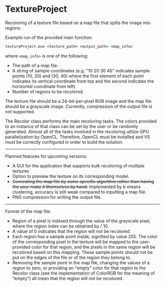 # TextureProject
Recoloring of a texture file based on a map file that splits the image into regions.

Example run of the provided main function:

```cmd
textureProject.exe <texture_path> <output_path> <map_info>
```
where ```<map_info>``` is one of the following:
* The path of a map file.
* A string of sample coordinates (e.g. "10 20 30 40" indicates sample points (10, 20) and (30, 40) where the first element of each point 
indicates its vertical coordinate from top and the second indicates the horizontal coordinate from left)
* Number of regions to be recolored.

The texture file should be a 24-bit-per-pixel RGB image and the map file should be a grayscale image. Currently, compression
of the output file is not supported.

The Recolor class performs the main recoloring tasks. The colors provided to an instance of that class can be set by the user 
or be randomly generated. Almost all of the tasks involved in the recoloring utilize GPU parallelization by OpenCL. Therefore, 
OpenCL must be installed and VS must be correctly configured in order to build the solution. 

---

Planned features for upcoming versions:
* A GUI for the application that supports bulk recoloring of multiple textures
* Option to preview the texture on its corresponding model.
* ~~Generating the map file by some specific algortihm rather than having the user make it themselves by hand.~~ Implemented by k-means clustering, accuracy is still weak compared to inputting a map file.
* PNG compression for writing the output file.

---

Format of the map file:
* Region of a pixel is indexed through the value of the grayscale pixel, where the region index can be obtained by <value> / 10.
* A value of 0 indicates that the region will not be recolored.
* Each region has a sample point inside, signified by value 255. The color of the corresponding pixel in the texture will be mapped
to the user-provided color for that region, and the pixels in the same region will be recolored based on this mapping. These sample
points should not be put on the edges of the file or of the region they belong to.
* Removing the sample point in the map file, changing the values of a region to zero, or providing an "empty" color for that region
to the Recolor class (see the implementation of ColorRGB for the meaning of "empty") all mean that the region will not be recolored.

